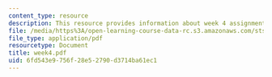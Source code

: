 ```yaml
---
content_type: resource
description: This resource provides information about week 4 assignments.
file: /media/https%3A/open-learning-course-data-rc.s3.amazonaws.com/sts-005-disease-and-society-in-america-fall-2005/6fd543e9756f28e52790d3714ba61ec1_week4.pdf
file_type: application/pdf
resourcetype: Document
title: week4.pdf
uid: 6fd543e9-756f-28e5-2790-d3714ba61ec1
---
```

